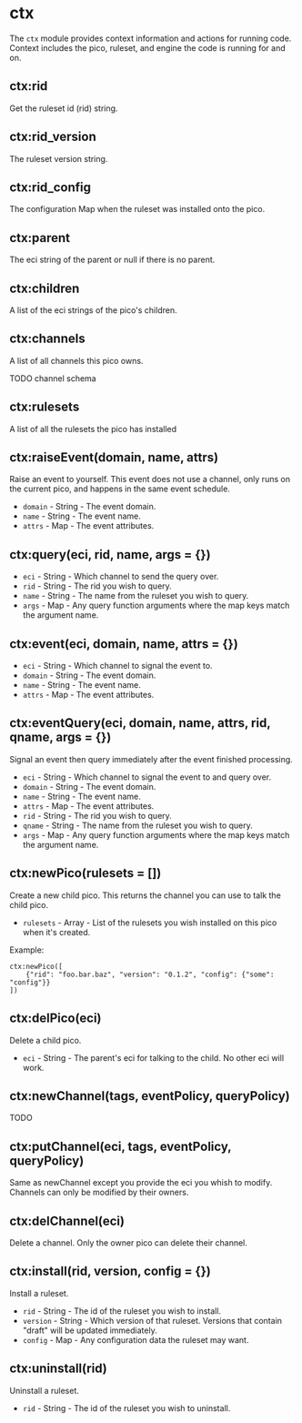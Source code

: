 # ctx

The `ctx` module provides context information and actions for running code. Context includes the pico, ruleset, and engine the code is running for and on.

## ctx:rid

Get the ruleset id (rid) string.

## ctx:rid_version

The ruleset version string.

## ctx:rid_config

The configuration Map when the ruleset was installed onto the pico.

## ctx:parent

The eci string of the parent or null if there is no parent.

## ctx:children

A list of the eci strings of the pico's children.

## ctx:channels

A list of all channels this pico owns.

TODO channel schema

## ctx:rulesets

A list of all the rulesets the pico has installed

## ctx:raiseEvent(domain, name, attrs)

Raise an event to yourself. This event does not use a channel, only runs on the current pico, and happens in the same event schedule.

- `domain` - String - The event domain.
- `name` - String - The event name.
- `attrs` - Map - The event attributes.

## ctx:query(eci, rid, name, args = {})

- `eci` - String - Which channel to send the query over.
- `rid` - String - The rid you wish to query.
- `name` - String - The name from the ruleset you wish to query.
- `args` - Map - Any query function arguments where the map keys match the argument name.

## ctx:event(eci, domain, name, attrs = {})

- `eci` - String - Which channel to signal the event to.
- `domain` - String - The event domain.
- `name` - String - The event name.
- `attrs` - Map - The event attributes.

## ctx:eventQuery(eci, domain, name, attrs, rid, qname, args = {})

Signal an event then query immediately after the event finished processing.

- `eci` - String - Which channel to signal the event to and query over.
- `domain` - String - The event domain.
- `name` - String - The event name.
- `attrs` - Map - The event attributes.
- `rid` - String - The rid you wish to query.
- `qname` - String - The name from the ruleset you wish to query.
- `args` - Map - Any query function arguments where the map keys match the argument name.

## ctx:newPico(rulesets = [])

Create a new child pico. This returns the channel you can use to talk the child pico.

- `rulesets` - Array - List of the rulesets you wish installed on this pico when it's created.

Example:

```krl
ctx:newPico([
    {"rid": "foo.bar.baz", "version": "0.1.2", "config": {"some": "config"}}
])
```

## ctx:delPico(eci)

Delete a child pico.

- `eci` - String - The parent's eci for talking to the child. No other eci will work.

## ctx:newChannel(tags, eventPolicy, queryPolicy)

TODO

## ctx:putChannel(eci, tags, eventPolicy, queryPolicy)

Same as newChannel except you provide the eci you whish to modify. Channels can only be modified by their owners.

## ctx:delChannel(eci)

Delete a channel. Only the owner pico can delete their channel.

## ctx:install(rid, version, config = {})

Install a ruleset.

- `rid` - String - The id of the ruleset you wish to install.
- `version` - String - Which version of that ruleset. Versions that contain "draft" will be updated immediately.
- `config` - Map - Any configuration data the ruleset may want.

## ctx:uninstall(rid)

Uninstall a ruleset.

- `rid` - String - The id of the ruleset you wish to uninstall.
